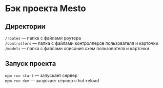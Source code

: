 # Бэк проекта Mesto

## Директории

`/routes` — папка с файлами роутера  
`/controllers` — папка с файлами контроллеров пользователя и карточки   
`/models` — папка с файлами описания схем пользователя и карточки  
  

## Запуск проекта

`npm run start` — запускает сервер   
`npm run dev` — запускает сервер с hot-reload
